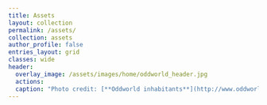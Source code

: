 ```yaml
---
title: Assets
layout: collection
permalink: /assets/
collection: assets
author_profile: false
entries_layout: grid
classes: wide
header:
  overlay_image: /assets/images/home/oddworld_header.jpg
  actions:
  caption: "Photo credit: [**Oddworld inhabitants**](http://www.oddworld.com/)"
---
```

